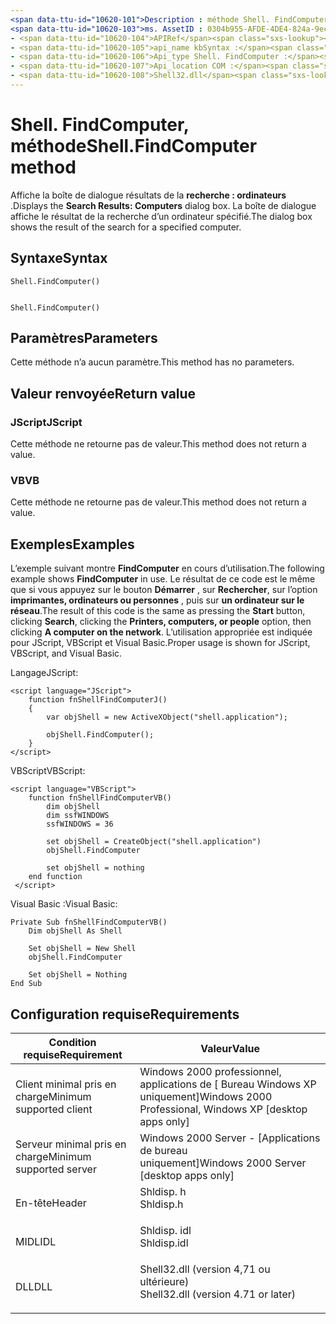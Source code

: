 ```yaml
---
<span data-ttu-id="10620-101">Description : méthode Shell. FindComputer-affiche la boîte de dialogue résultats de la recherche : ordinateurs.</span><span class="sxs-lookup"><span data-stu-id="10620-101">description: Shell.FindComputer method - 'Displays the Search Results: Computers dialog box.</span></span> <span data-ttu-id="10620-102">La boîte de dialogue affiche le résultat de la recherche d’un ordinateur spécifié.</span><span class="sxs-lookup"><span data-stu-id="10620-102">The dialog box shows the result of the search for a specified computer.'</span></span>
<span data-ttu-id="10620-103">ms. AssetID : 0304b955-AFDE-4DE4-824a-9ec9c9530360 title : Shell. FindComputer, méthode (shldisp. h) ms. topic : référence ms. Date : 05/31/2018 topic_type :</span><span class="sxs-lookup"><span data-stu-id="10620-103">ms.assetid: 0304b955-afde-4de4-824a-9ec9c9530360 title: Shell.FindComputer method (Shldisp.h) ms.topic: reference ms.date: 05/31/2018 topic_type:</span></span> 
- <span data-ttu-id="10620-104">APIRef</span><span class="sxs-lookup"><span data-stu-id="10620-104">APIRef</span></span>
- <span data-ttu-id="10620-105">api_name kbSyntax :</span><span class="sxs-lookup"><span data-stu-id="10620-105">kbSyntax api_name:</span></span> 
- <span data-ttu-id="10620-106">Api_type Shell. FindComputer :</span><span class="sxs-lookup"><span data-stu-id="10620-106">Shell.FindComputer api_type:</span></span> 
- <span data-ttu-id="10620-107">Api_location COM :</span><span class="sxs-lookup"><span data-stu-id="10620-107">COM api_location:</span></span> 
- <span data-ttu-id="10620-108">Shell32.dll</span><span class="sxs-lookup"><span data-stu-id="10620-108">Shell32.dll</span></span>
---
```


# <a name="shellfindcomputer-method"></a><span data-ttu-id="10620-109">Shell. FindComputer, méthode</span><span class="sxs-lookup"><span data-stu-id="10620-109">Shell.FindComputer method</span></span>

<span data-ttu-id="10620-110">Affiche la boîte de dialogue résultats de la **recherche : ordinateurs** .</span><span class="sxs-lookup"><span data-stu-id="10620-110">Displays the **Search Results: Computers** dialog box.</span></span> <span data-ttu-id="10620-111">La boîte de dialogue affiche le résultat de la recherche d’un ordinateur spécifié.</span><span class="sxs-lookup"><span data-stu-id="10620-111">The dialog box shows the result of the search for a specified computer.</span></span>

## <a name="syntax"></a><span data-ttu-id="10620-112">Syntaxe</span><span class="sxs-lookup"><span data-stu-id="10620-112">Syntax</span></span>


```JScript
Shell.FindComputer()
```


```VB

Shell.FindComputer()
```





## <a name="parameters"></a><span data-ttu-id="10620-113">Paramètres</span><span class="sxs-lookup"><span data-stu-id="10620-113">Parameters</span></span>

<span data-ttu-id="10620-114">Cette méthode n’a aucun paramètre.</span><span class="sxs-lookup"><span data-stu-id="10620-114">This method has no parameters.</span></span>

## <a name="return-value"></a><span data-ttu-id="10620-115">Valeur renvoyée</span><span class="sxs-lookup"><span data-stu-id="10620-115">Return value</span></span>

### <a name="jscript"></a><span data-ttu-id="10620-116">JScript</span><span class="sxs-lookup"><span data-stu-id="10620-116">JScript</span></span>

<span data-ttu-id="10620-117">Cette méthode ne retourne pas de valeur.</span><span class="sxs-lookup"><span data-stu-id="10620-117">This method does not return a value.</span></span>

### <a name="vb"></a><span data-ttu-id="10620-118">VB</span><span class="sxs-lookup"><span data-stu-id="10620-118">VB</span></span>

<span data-ttu-id="10620-119">Cette méthode ne retourne pas de valeur.</span><span class="sxs-lookup"><span data-stu-id="10620-119">This method does not return a value.</span></span>

## <a name="examples"></a><span data-ttu-id="10620-120">Exemples</span><span class="sxs-lookup"><span data-stu-id="10620-120">Examples</span></span>

<span data-ttu-id="10620-121">L’exemple suivant montre **FindComputer** en cours d’utilisation.</span><span class="sxs-lookup"><span data-stu-id="10620-121">The following example shows **FindComputer** in use.</span></span> <span data-ttu-id="10620-122">Le résultat de ce code est le même que si vous appuyez sur le bouton **Démarrer** , sur **Rechercher**, sur l’option **imprimantes, ordinateurs ou personnes** , puis sur **un ordinateur sur le réseau**.</span><span class="sxs-lookup"><span data-stu-id="10620-122">The result of this code is the same as pressing the **Start** button, clicking **Search**, clicking the **Printers, computers, or people** option, then clicking **A computer on the network**.</span></span> <span data-ttu-id="10620-123">L’utilisation appropriée est indiquée pour JScript, VBScript et Visual Basic.</span><span class="sxs-lookup"><span data-stu-id="10620-123">Proper usage is shown for JScript, VBScript, and Visual Basic.</span></span>

<span data-ttu-id="10620-124">Langage</span><span class="sxs-lookup"><span data-stu-id="10620-124">JScript:</span></span>


```JScript
<script language="JScript">
    function fnShellFindComputerJ()
    {
        var objShell = new ActiveXObject("shell.application");
        
        objShell.FindComputer();
    }
</script>
```



<span data-ttu-id="10620-125">VBScript</span><span class="sxs-lookup"><span data-stu-id="10620-125">VBScript:</span></span>


```VB
<script language="VBScript">
    function fnShellFindComputerVB()
        dim objShell
        dim ssfWINDOWS
        ssfWINDOWS = 36

        set objShell = CreateObject("shell.application")
        objShell.FindComputer

        set objShell = nothing
    end function
 </script>
```



<span data-ttu-id="10620-126">Visual Basic :</span><span class="sxs-lookup"><span data-stu-id="10620-126">Visual Basic:</span></span>


```VB
Private Sub fnShellFindComputerVB()
    Dim objShell As Shell

    Set objShell = New Shell
    objShell.FindComputer

    Set objShell = Nothing
End Sub
```



## <a name="requirements"></a><span data-ttu-id="10620-127">Configuration requise</span><span class="sxs-lookup"><span data-stu-id="10620-127">Requirements</span></span>



| <span data-ttu-id="10620-128">Condition requise</span><span class="sxs-lookup"><span data-stu-id="10620-128">Requirement</span></span> | <span data-ttu-id="10620-129">Valeur</span><span class="sxs-lookup"><span data-stu-id="10620-129">Value</span></span> |
|-------------------------------------|----------------------------------------------------------------------------------------------------------------|
| <span data-ttu-id="10620-130">Client minimal pris en charge</span><span class="sxs-lookup"><span data-stu-id="10620-130">Minimum supported client</span></span><br/> | <span data-ttu-id="10620-131">Windows 2000 professionnel, applications de \[ Bureau Windows XP uniquement\]</span><span class="sxs-lookup"><span data-stu-id="10620-131">Windows 2000 Professional, Windows XP \[desktop apps only\]</span></span><br/>                                         |
| <span data-ttu-id="10620-132">Serveur minimal pris en charge</span><span class="sxs-lookup"><span data-stu-id="10620-132">Minimum supported server</span></span><br/> | <span data-ttu-id="10620-133">Windows 2000 Server - \[Applications de bureau uniquement\]</span><span class="sxs-lookup"><span data-stu-id="10620-133">Windows 2000 Server \[desktop apps only\]</span></span><br/>                                                           |
| <span data-ttu-id="10620-134">En-tête</span><span class="sxs-lookup"><span data-stu-id="10620-134">Header</span></span><br/>                   | <dl> <span data-ttu-id="10620-135"><dt>Shldisp. h</dt></span><span class="sxs-lookup"><span data-stu-id="10620-135"><dt>Shldisp.h</dt></span></span> </dl>                           |
| <span data-ttu-id="10620-136">MIDL</span><span class="sxs-lookup"><span data-stu-id="10620-136">IDL</span></span><br/>                      | <dl> <span data-ttu-id="10620-137"><dt>Shldisp. idl</dt></span><span class="sxs-lookup"><span data-stu-id="10620-137"><dt>Shldisp.idl</dt></span></span> </dl>                         |
| <span data-ttu-id="10620-138">DLL</span><span class="sxs-lookup"><span data-stu-id="10620-138">DLL</span></span><br/>                      | <dl> <span data-ttu-id="10620-139"><dt>Shell32.dll (version 4,71 ou ultérieure)</dt></span><span class="sxs-lookup"><span data-stu-id="10620-139"><dt>Shell32.dll (version 4.71 or later)</dt></span></span> </dl> |



 

 




